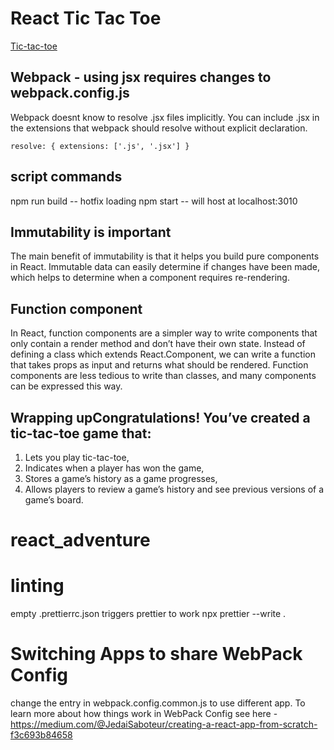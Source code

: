 # React Tic Tac Toe

[Tic-tac-toe](https://simple-sifu.github.io/react_tic_tac_toe/)

## Webpack - using jsx requires changes to webpack.config.js

Webpack doesnt know to resolve .jsx files implicitly. You can include .jsx in the extensions that webpack should resolve without
explicit declaration.

`resolve: { extensions: ['.js', '.jsx'] }`

## script commands

npm run build -- hotfix loading
npm start -- will host at localhost:3010

## Immutability is important

The main benefit of immutability is that it helps you build pure components in React. Immutable data can easily determine if changes have been made, which helps to determine when a component requires re-rendering.

## Function component

In React, function components are a simpler way to write components that only contain a render method and don’t have their own state. Instead of defining a class which extends React.Component, we can write a function that takes props as input and returns what should be rendered. Function components are less tedious to write than classes, and many components can be expressed this way.

## Wrapping upCongratulations! You’ve created a tic-tac-toe game that:

1. Lets you play tic-tac-toe,
2. Indicates when a player has won the game,
3. Stores a game’s history as a game progresses,
4. Allows players to review a game’s history and see previous versions of a game’s board.

# react_adventure

# linting 
empty .prettierrc.json triggers prettier to work
npx prettier --write .

# Switching Apps to share WebPack Config
change the entry in webpack.config.common.js to use different app.
To learn more about how things work in WebPack Config see here - https://medium.com/@JedaiSaboteur/creating-a-react-app-from-scratch-f3c693b84658